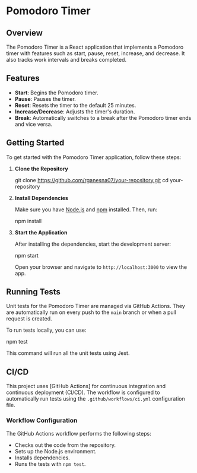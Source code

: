 

# Pomodoro Timer

## Overview

The Pomodoro Timer is a React application that implements a Pomodoro timer with features such as start, pause, reset, increase, and decrease. It also tracks work intervals and breaks completed.

## Features

- **Start**: Begins the Pomodoro timer.
- **Pause**: Pauses the timer.
- **Reset**: Resets the timer to the default 25 minutes.
- **Increase/Decrease**: Adjusts the timer's duration.
- **Break**: Automatically switches to a break after the Pomodoro timer ends and vice versa.

## Getting Started

To get started with the Pomodoro Timer application, follow these steps:

1. **Clone the Repository**

   git clone https://github.com/rganesna07/your-repository.git
   cd your-repository


2. **Install Dependencies**

   Make sure you have [Node.js](https://nodejs.org/) and [npm](https://www.npmjs.com/) installed. Then, run:

   npm install


3. **Start the Application**

   After installing the dependencies, start the development server:


   npm start


   Open your browser and navigate to `http://localhost:3000` to view the app.

## Running Tests

Unit tests for the Pomodoro Timer are managed via GitHub Actions. They are automatically run on every push to the `main` branch or when a pull request is created.

To run tests locally, you can use:


npm test


This command will run all the unit tests using Jest.

## CI/CD

This project uses [GitHub Actions] for continuous integration and continuous deployment (CI/CD). The workflow is configured to automatically run tests using the `.github/workflows/ci.yml` configuration file.

### Workflow Configuration

The GitHub Actions workflow performs the following steps:

- Checks out the code from the repository.
- Sets up the Node.js environment.
- Installs dependencies.
- Runs the tests with `npm test`.


